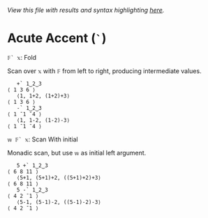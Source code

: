 *View this file with results and syntax highlighting [here](https://mlochbaum.github.io/BQN/help/`scan.html).*

# Acute Accent (`` ` ``)

``𝔽` 𝕩``: Fold

Scan over `𝕩` with `𝔽` from left to right, producing intermediate values.


       +` 1‿2‿3
    ⟨ 1 3 6 ⟩
       ⟨1, 1+2, (1+2)+3⟩
    ⟨ 1 3 6 ⟩
       -` 1‿2‿3
    ⟨ 1 ¯1 ¯4 ⟩
       ⟨1, 1-2, (1-2)-3⟩
    ⟨ 1 ¯1 ¯4 ⟩

``𝕨 𝔽` 𝕩``: Scan With initial

Monadic scan, but use `𝕨` as initial left argument.

       5 +` 1‿2‿3
    ⟨ 6 8 11 ⟩
       ⟨5+1, (5+1)+2, ((5+1)+2)+3⟩
    ⟨ 6 8 11 ⟩
       5 -` 1‿2‿3
    ⟨ 4 2 ¯1 ⟩
       ⟨5-1, (5-1)-2, ((5-1)-2)-3⟩
    ⟨ 4 2 ¯1 ⟩

